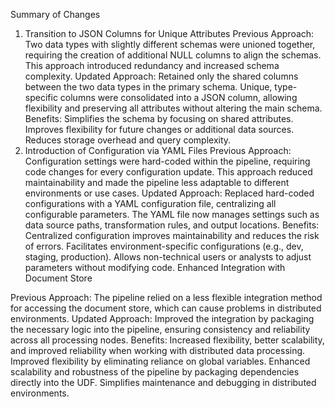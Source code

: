 Summary of Changes
1. Transition to JSON Columns for Unique Attributes
Previous Approach:
Two data types with slightly different schemas were unioned together, requiring the creation of additional NULL columns to align the schemas.
This approach introduced redundancy and increased schema complexity.
Updated Approach:
Retained only the shared columns between the two data types in the primary schema.
Unique, type-specific columns were consolidated into a JSON column, allowing flexibility and preserving all attributes without altering the main schema.
Benefits:
Simplifies the schema by focusing on shared attributes.
Improves flexibility for future changes or additional data sources.
Reduces storage overhead and query complexity.
2. Introduction of Configuration via YAML Files
Previous Approach:
Configuration settings were hard-coded within the pipeline, requiring code changes for every configuration update.
This approach reduced maintainability and made the pipeline less adaptable to different environments or use cases.
Updated Approach:
Replaced hard-coded configurations with a YAML configuration file, centralizing all configurable parameters.
The YAML file now manages settings such as data source paths, transformation rules, and output locations.
Benefits:
Centralized configuration improves maintainability and reduces the risk of errors.
Facilitates environment-specific configurations (e.g., dev, staging, production).
Allows non-technical users or analysts to adjust parameters without modifying code.
 Enhanced Integration with Document Store

Previous Approach: The pipeline relied on a less flexible integration method for accessing the document store, which can cause problems in distributed environments.
Updated Approach: Improved the integration by packaging the necessary logic into the pipeline, ensuring consistency and reliability across all processing nodes.
Benefits: Increased flexibility, better scalability, and improved reliability when working with distributed data processing.
Improved flexibility by eliminating reliance on global variables.
Enhanced scalability and robustness of the pipeline by packaging dependencies directly into the UDF.
Simplifies maintenance and debugging in distributed environments.